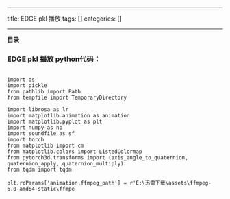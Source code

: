
--- 
title:  EDGE pkl 播放 
tags: []
categories: [] 

---
**目录**





### EDGE pkl 播放 python代码：



```

import os
import pickle
from pathlib import Path
from tempfile import TemporaryDirectory

import librosa as lr
import matplotlib.animation as animation
import matplotlib.pyplot as plt
import numpy as np
import soundfile as sf
import torch
from matplotlib import cm
from matplotlib.colors import ListedColormap
from pytorch3d.transforms import (axis_angle_to_quaternion, quaternion_apply, quaternion_multiply)
from tqdm import tqdm

plt.rcParams['animation.ffmpeg_path'] = r'E:\迅雷下载\assets\ffmpeg-6.0-amd64-static\ffmpe
```
